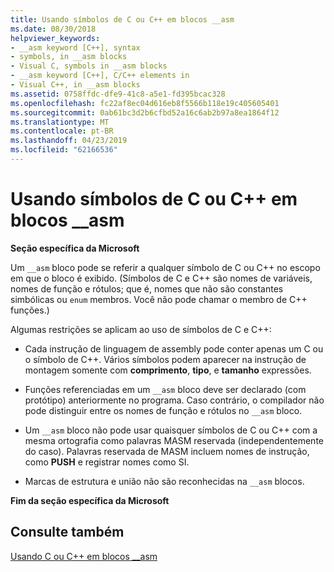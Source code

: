 ```yaml
---
title: Usando símbolos de C ou C++ em blocos __asm
ms.date: 08/30/2018
helpviewer_keywords:
- __asm keyword [C++], syntax
- symbols, in __asm blocks
- Visual C, symbols in __asm blocks
- __asm keyword [C++], C/C++ elements in
- Visual C++, in __asm blocks
ms.assetid: 0758ffdc-dfe9-41c8-a5e1-fd395bcac328
ms.openlocfilehash: fc22af8ec04d616eb8f5566b118e19c405605401
ms.sourcegitcommit: 0ab61bc3d2b6cfbd52a16c6ab2b97a8ea1864f12
ms.translationtype: MT
ms.contentlocale: pt-BR
ms.lasthandoff: 04/23/2019
ms.locfileid: "62166536"
---
```

# <a name="using-c-or-c-symbols-in-asm-blocks"></a>Usando símbolos de C ou C++ em blocos __asm

**Seção específica da Microsoft**

Um `__asm` bloco pode se referir a qualquer símbolo de C ou C++ no escopo em que o bloco é exibido. (Símbolos de C e C++ são nomes de variáveis, nomes de função e rótulos; que é, nomes que não são constantes simbólicas ou `enum` membros. Você não pode chamar o membro de C++ funções.)

Algumas restrições se aplicam ao uso de símbolos de C e C++:

- Cada instrução de linguagem de assembly pode conter apenas um C ou o símbolo de C++. Vários símbolos podem aparecer na instrução de montagem somente com **comprimento**, **tipo**, e **tamanho** expressões.

- Funções referenciadas em um `__asm` bloco deve ser declarado (com protótipo) anteriormente no programa. Caso contrário, o compilador não pode distinguir entre os nomes de função e rótulos no `__asm` bloco.

- Um `__asm` bloco não pode usar quaisquer símbolos de C ou C++ com a mesma ortografia como palavras MASM reservada (independentemente do caso). Palavras reservada de MASM incluem nomes de instrução, como **PUSH** e registrar nomes como SI.

- Marcas de estrutura e união não são reconhecidas na `__asm` blocos.

**Fim da seção específica da Microsoft**

## <a name="see-also"></a>Consulte também

[Usando C ou C++ em blocos __asm](../../assembler/inline/using-c-or-cpp-in-asm-blocks.md)<br/>